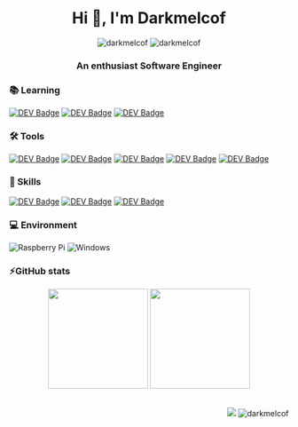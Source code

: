 <h1 align="center">Hi 👋, I'm Darkmelcof</h1>

<p align="center">
  
  <img src="https://badges.aleen42.com/src/golang.svg" alt="darkmelcof" />
  <img src="https://img.shields.io/badge/-dev.to/darkmelcof-0A0A0A?logo=dev.to&logoColor=white" alt="darkmelcof" />
</p>

 
 
 


<h3 align="center">An enthusiast Software Engineer </h3>

<h3 align="left">📚 Learning</h3>

[![DEV Badge](https://badgen.net/badge/icon/ansible?icon=ansible&label)](https://dev.to/darkmelcof)
[![DEV Badge](https://badgen.net/badge/icon/terraform?icon=terraform&label)](https://dev.to/darkmelcof)
[![DEV Badge](https://badgen.net/badge/icon/docker?icon=docker&label)](https://dev.to/darkmelcof)

<h3 align="left">🛠 Tools </h3>

[![DEV Badge](https://badgen.net/badge/icon/jira?icon=jira&label)](https://dev.to/darkmelcof)
[![DEV Badge](https://badgen.net/badge/icon/eclipse?icon=eclipse&label)](https://dev.to/darkmelcof)
[![DEV Badge](https://badgen.net/badge/icon/github?icon=github&label)](https://dev.to/darkmelcof)
[![DEV Badge](https://badgen.net/badge/icon/gitlab?icon=gitlab&label)](https://dev.to/darkmelcof)
[![DEV Badge](https://badgen.net/badge/icon/azure?icon=azure&label)](https://dev.to/darkmelcof)

<h3 align="left">🚀 Skills  </h3>

[![DEV Badge](https://img.shields.io/badge/Netlify-00C7B7?style=for-the-badge&logo=netlify&logoColor=white)](https://dev.to/darkmelcof)
[![DEV Badge](https://img.shields.io/badge/SAP-0FAAFF?style=for-the-badge&logo=sap&logoColor=white)](https://dev.to/darkmelcof)
[![DEV Badge](https://camo.githubusercontent.com/9dcbac88772fbbeb4040b6622cab46a8ebba267a638bf9b0c7a47de146776e92/68747470733a2f2f696d672e736869656c64732e696f2f7374617469632f76313f7374796c653d666f722d7468652d6261646765266d6573736167653d476f646f742b456e67696e6526636f6c6f723d343738434246266c6f676f3d476f646f742b456e67696e65266c6f676f436f6c6f723d464646464646266c6162656c3d)](https://dev.to/darkmelcof)



<h3 align="left">💻 Environment</h3>

![Raspberry Pi](https://img.shields.io/badge/-Raspberry%20Pi-C51A4A?style=flat-square&logo=Raspberry-Pi)
![Windows](https://img.shields.io/badge/Windows-0078D6?style=for-the-badge&logo=windows&logoColor=white)


<h3 align="left">⚡GitHub stats</h3>

<div align="center">
  <img height="180em" src="https://github-readme-stats.vercel.app/api?username=darkmelcof&hide=prs,issues,contribs&show_icons=true&include_all_commits=true&count_private=true"/>
  <img height="180em" src="https://github-readme-stats.vercel.app/api/top-langs/?username=darkmelcof&layout=compact" />
</div>

<br>

<p align="right">
 <img src="https://img.shields.io/badge/Maintained%3F-yes-green.svg" />
 <img src="https://img.shields.io/static/v1?label=updated&message=August%20%202022&color=388E3C" alt="darkmelcof" /> 
</p>

  
